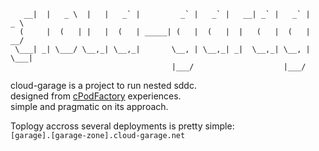 ```        |                   |                                          
   __|  |   _ \  |   |   _` |         _` |   _` |   __| _` |   _` |   _ \ 
  (     |  (   | |   |  (   | _____| (   |  (   |  |   (   |  (   |   __/ 
 \___| _| \___/ \__,_| \__,_|       \__, | \__,_| _|  \__,_| \__, | \___| 
                                    |___/                    |___/        
```

cloud-garage is a project to run nested sddc. \
designed from [cPodFactory](https://github.com/bdereims/cPodFactory) experiences. \
simple and pragmatic on its approach.

Toplogy accross several deployments is pretty simple: \
```[garage].[garage-zone].cloud-garage.net```
